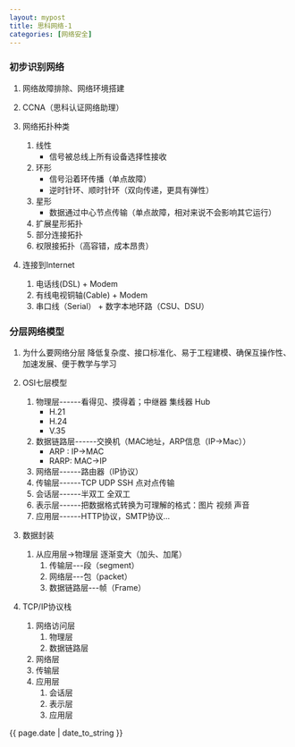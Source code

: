 ```yaml
---
layout: mypost
title: 思科网络-1
categories: [网络安全]
---
```


### 初步识别网络
1. 网络故障排除、网络环境搭建
2. CCNA（思科认证网络助理）
3. 网络拓扑种类
    1. 线性
        * 信号被总线上所有设备选择性接收
    2. 环形
        * 信号沿着环传播（单点故障）
        * 逆时针环、顺时针环（双向传递，更具有弹性）
    3. 星形
        * 数据通过中心节点传输（单点故障，相对来说不会影响其它运行）
    4. 扩展星形拓扑
    5. 部分连接拓扑
    6. 权限接拓扑（高容错，成本昂贵）

4. 连接到Internet
    1. 电话线(DSL) + Modem
    2. 有线电视铜轴(Cable) + Modem
    3. 串口线（Serial） + 数字本地环路（CSU、DSU）

### 分层网络模型
1. 为什么要网络分层
    降低复杂度、接口标准化、易于工程建模、确保互操作性、加速发展、便于教学与学习
2. OSI七层模型
    1. 物理层------看得见、摸得着；中继器 集线器 Hub
        * H.21
        * H.24
        * V.35
    2. 数据链路层------交换机（MAC地址，ARP信息（IP->Mac））
        * ARP : IP->MAC
        * RARP: MAC->IP
    3. 网络层------路由器（IP协议）
    4. 传输层------TCP UDP SSH 点对点传输
    5. 会话层------半双工 全双工 
    6. 表示层------把数据格式转换为可理解的格式：图片 视频 声音
    7. 应用层------HTTP协议，SMTP协议...

3. 数据封装
    1. 从应用层->物理层 逐渐变大（加头、加尾）
        1. 传输层---段（segment）
        2. 网络层---包（packet）
        3. 数据链路层---帧（Frame）

4. TCP/IP协议栈
    1. 网络访问层
        1. 物理层
        2. 数据链路层
    2. 网络层
    3. 传输层
    4. 应用层
        1. 会话层
        2. 表示层
        3. 应用层

{{ page.date | date_to_string }}
